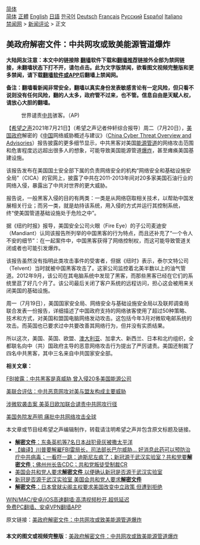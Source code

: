  <!-- 面包屑导航 --> <div class="breadcrumb"><!-- GTranslate: https://gtranslate.io/ -->  <div class="switcher notranslate">  <div class="selected">  <a href="#" onclick="return false;"> 简体</a>  </div>  <div class="option">  <a href="https://www.bannedbook.org" onclick="doGTranslate('zh-CN|zh-CN');jQuery('div.switcher div.selected a').html(jQuery(this).html());return false;" title="简体中文" class="nturl selected"> 简体</a>  <a href="https://www.bannedbook.org/zh-tw/" onclick="doGTranslate('zh-CN|zh-TW');jQuery('div.switcher div.selected a').html(jQuery(this).html());return false;" title="繁體中文" class="nturl"> 正體</a>  <a href="https://www.bannedbook.org/en/" onclick="doGTranslate('zh-CN|en');jQuery('div.switcher div.selected a').html(jQuery(this).html());return false;" title="English" class="nturl"> English</a>  <a href="https://www.bannedbook.org/ja/" onclick="doGTranslate('zh-CN|ja');jQuery('div.switcher div.selected a').html(jQuery(this).html());return false;" title="日本語" class="nturl"> 日語</a>  <a href="https://www.bannedbook.org/ko/" onclick="doGTranslate('zh-CN|ko');jQuery('div.switcher div.selected a').html(jQuery(this).html());return false;" title="한국어" class="nturl"> 한국어</a>  <a href="https://www.bannedbook.org/de/" onclick="doGTranslate('zh-CN|de');jQuery('div.switcher div.selected a').html(jQuery(this).html());return false;" title="Deutsch" class="nturl"> Deutsch</a>  <a href="https://www.bannedbook.org/fr/" onclick="doGTranslate('zh-CN|fr');jQuery('div.switcher div.selected a').html(jQuery(this).html());return false;" title="Français" class="nturl"> Français</a>  <a href="https://www.bannedbook.org/ru/" onclick="doGTranslate('zh-CN|ru');jQuery('div.switcher div.selected a').html(jQuery(this).html());return false;" title="Русский" class="nturl"> Русский</a>  <a href="https://www.bannedbook.org/es/" onclick="doGTranslate('zh-CN|es');jQuery('div.switcher div.selected a').html(jQuery(this).html());return false;" title="Español" class="nturl"> Español</a>  <a href="https://www.bannedbook.org/it/" onclick="doGTranslate('zh-CN|it');jQuery('div.switcher div.selected a').html(jQuery(this).html());return false;" title="Italiano" class="nturl"> Italiano</a>  </div>  </div>      <div class='breadcrumb-sub'><!-- Breadcrumb NavXT 6.3.0 --> <a href="https://www.bannedbook.org/" class="home">禁闻网</a> &gt; <a href="https://www.bannedbook.org/bnews/comments/" class="category">新闻评论</a> &gt; 正文</div></div><h2>美政府解密文件：中共网攻或致美能源管道爆炸</h2> <p class="notice"><b>大陆网友注意：本文中的链接除 <a href="https://github.com/bannedbook/fanqiang" >翻墙</a>软件下载和<a href="https://github.com/killgcd/justmysocks/blob/master/README.md">翻墙推荐</a>链接外全部为禁网链接，未翻墙状态下打不开，请勿点击。此为文字版禁闻，欲看图文视频完整版和更多禁闻，请下载<a href="https://github.com/bannedbook/fanqiang">翻墙软件或APP</a>后翻墙上禁闻网。</p><p>备注：翻墙看新闻非常安全，翻墙以真实身份发表敏感言论有一定风险，但只看不说则没有任何风险，翻的人太多，政府管不过来，也不管。信息自由是天赋人权，请放心大胆的翻墙。</b></p>  <div class="entry"> <figure> <p><figcaption>世界谴责<a href="https://www.bannedbook.org/bnews/tag/%e4%b8%ad%e5%85%b1/" class="st_tag internal_tag" rel="tag" title="标签 中共 下的日志">中共</a>骇客。（AP) </figcaption></figure> <p>【<span class='wp_keywordlink_affiliate'><a href="https://www.soundofhope.org" title="希望之声" target="_blank">希望之声</a></span>2021年7月21日】（希望之声记者仲轩综合报导）周二（7月20日），<a href="https://www.bannedbook.org/bnews/tag/%e7%be%8e%e5%9b%bd/" class="st_tag internal_tag" rel="tag" title="标签 美国 下的日志">美国</a><a href="https://www.bannedbook.org/bnews/tag/%e6%94%bf%e5%ba%9c/" class="st_tag internal_tag" rel="tag" title="标签 政府 下的日志">政府</a>解密的《<span class='wp_keywordlink_affiliate'><a href="https://www.bannedbook.org/" title="中国" target="_blank">中国</a></span>网络威胁概述与建议》（<a href="https://us-cert.cisa.gov/ncas/alerts/aa21-201a" target="_blank">China Cyber Threat Overview and Advisories</a>）报告披露的更多细节显示，中共黑客对美国<a href="https://www.bannedbook.org/bnews/tag/%E8%83%BD%E6%BA%90/" class="st_tag internal_tag" rel="tag" title="标签 能源 下的日志">能源</a><a href="https://www.bannedbook.org/bnews/tag/%E7%AE%A1%E9%81%93/" class="st_tag internal_tag" rel="tag" title="标签 管道 下的日志">管道</a>的网络攻击范围和危害程度远远超出很多人的想象，可能导致美国能源管道<a href="https://www.bannedbook.org/bnews/tag/%e7%88%86%e7%82%b8/" class="st_tag internal_tag" rel="tag" title="标签 爆炸 下的日志">爆炸</a>，甚至瘫痪美国基建设施。</p> <p>该报告发布在美国国土安全部下属的负责网络安全的机构“网络安全和基础设施安全局”（CICA）的官网上，披露了中共在2011-2013年间对20多家美国石油行业的网络入侵，暴露出了中共对世界的更大威胁。</p> <p>报告说，一般黑客入侵的目的有两类：一类是从网络窃取相关技术，以帮助中国发展相关行业；而另一类，就是劫持该系统，用入侵的方式并运行其控制系统，终“使美国管道基础设施处于危险之中”。</p>  <p>据《纽约时报》报导，美国安全公司火眼（Fire Eye）的子公司麦迪安（Mandiant）认同该报告所列举的中国黑客的行为特点，而且还补充了“一个令人不安的细节”：在一起案件中，中国黑客获得了网络控制权，而这可能导致管道关闭或者也可能引发爆炸。</p> <p>该报告虽然没有指明此类攻击事件的受害者，但据《纽时》表示，泰尔文特公司（Telvent）当时就被中国黑客攻击了。这家公司监控着北美半数以上的油气管道。2012年9月，该公司在其电脑系统中发现了黑客，而那些黑客已经在它们的系统里逛了好几个月了。该公司最后关闭了客户系统的远程访问，担心这会被用来关闭美国的基础设施。</p> <p>周一（7月19日），美国国家安全局、网络安全与基础设施安全局以及联邦调查局联合发表一份报告，详细描述了中国政府支持的网络骇客使用了超过50种策略、技术和方式，对美国和盟国电脑网络发动攻击。这包括今年3月对微软电邮系统的攻击。而英国也已要求过中共要改善其网络行为，但并没有实质结果。</p>  <p>所以这次，美国、英国、欧盟、<a href="https://www.bannedbook.org/bnews/tag/%e6%be%b3%e5%a4%a7%e5%88%a9%e4%ba%9a/" class="st_tag internal_tag" rel="tag" title="标签 澳大利亚 下的日志">澳大利亚</a>、加拿大、新西兰、日本和北约组织，全都联名向中（共）国政府主导的恶意网络攻击行为提出了严厉谴责。美国还制裁了四名中共黑客，其中三名来自中共国家安全部。</p> <p><strong>相关文章：</strong></p> <p><a href="https://www.soundofhope.org/post/527486">FBI披露：中共黑客是真威胁 曾入侵20多美国能源公司</a></p>  <p><a href="https://www.soundofhope.org/post/527147">美联合评估：中共恶意网攻对美与盟友构成主要威胁</a></p> <p><a href="https://www.soundofhope.org/post/527180">涉微软袭击案 美英日欧加联合谴责中共网攻行径</a></p> <p><a href="https://www.soundofhope.org/post/527201">美国务院发声明 痛批中共网络攻击全球</a></p>  <p>本文章或节目经希望之声编辑制作，转载请注明希望之声并包含原文标题及链接。 </p> <ul class='op-related-articles' title='相关阅读'> <li><a href='https://www.bannedbook.org/bnews/baitai/20210616/1567763.html' target='_blank'><b>解密文件</b>：东条英机等7名日本战犯骨灰被撒太平洋</a></li> <li><a href='https://www.bannedbook.org/bnews/bannedvideo/20210512/1544494.html' target='_blank'>【编译】川普要解雇FBI雷局长，司法部长巴尔威胁... 好消息此药可以预防治疗中共病毒；一看吓一跳：迪斯尼左疯了；新冠源于武汉实验室？共和党要<b>解密文件</b>；佛州州长告CDC；共和党叛徒受制裁CR</a></li> <li><a href='https://www.bannedbook.org/bnews/worldnews/20210509/1542945.html' target='_blank'>美国会共和党人要求<b>解密文件</b> 以便确认新冠是否源于武汉实验室</a></li> <li><a href='https://www.bannedbook.org/bnews/worldnews/20210509/1542904.html' target='_blank'>新冠是否源于武汉实验室 美国会共和党人要求<b>解密文件</b></a></li> <li><a href='https://www.bannedbook.org/bnews/headline/20210504/1538994.html' target='_blank'><b>解密文件</b>：日本曾就尖阁主权要求美国改变中立政策 但遭到拒绝</a></li> </ul> <p class="texttj"> <a href="https://github.com/bannedbook/fanqiang/wiki/V2ray%E6%9C%BA%E5%9C%BA" target="_blank">WIN/MAC/安卓/iOS高速翻墙:高清视频秒开,超低延迟</a><br/> <a href="https://github.com/bannedbook/fanqiang/wiki/%E7%A6%81%E9%97%BB%E7%BD%91%E5%AE%89%E5%8D%93%E7%BF%BB%E5%A2%99%E6%96%B0%E9%97%BBAPP" target="_blank">免费PC翻墙、安卓VPN翻墙APP</a></p><p>原文链接：<a class="src_link"  href="https://www.soundofhope.org/post/527957" target="_blank">美政府解密文件：中共网攻或致美能源管道爆炸</a></p><a name='sharetosocial'></a>  <div style="margin-bottom:5px;padding-bottom:5px;clear:both"> <div id="archive-pix-1" class="banner-ads"> <!-- AuctionX Display platform tag START --> <div id="26318x728x90x621x_ADSLOT2" clicktrack="%%CLICK_URL_ESC%%"></div> <!-- AuctionX Display platform tag END --> </div> <div id="archive-pix-2" class="banner-ads"> <!-- AuctionX Display platform tag START --> <div id="26315x300x250x621x_ADSLOT2" clicktrack="%%CLICK_URL_ESC%%"></div> <!-- AuctionX Display platform tag END --> </div> </div>  <div id="archive-pix-1" class="banner-ads"> <!-- AuctionX Display platform tag START --> <div id="26318x728x90x621x_ADSLOT3" clicktrack="%%CLICK_URL_ESC%%"></div> <!-- AuctionX Display platform tag END --> </div> <div><b>本文的图文或视频完整版</b>：<a href='https://www.bannedbook.org/bnews/comments/20210722/1591751.html'>美政府解密文件：中共网攻或致美能源管道爆炸</a></div>  </div><!--END ENTRY--> 